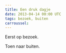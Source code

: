 ```yaml
---
title: Een druk dagje
date: 2013-04-14 00:00 UTC
tags: bezoek, buiten
carroussel: 
---
```

Eerst op bezoek.

Toen naar buiten.